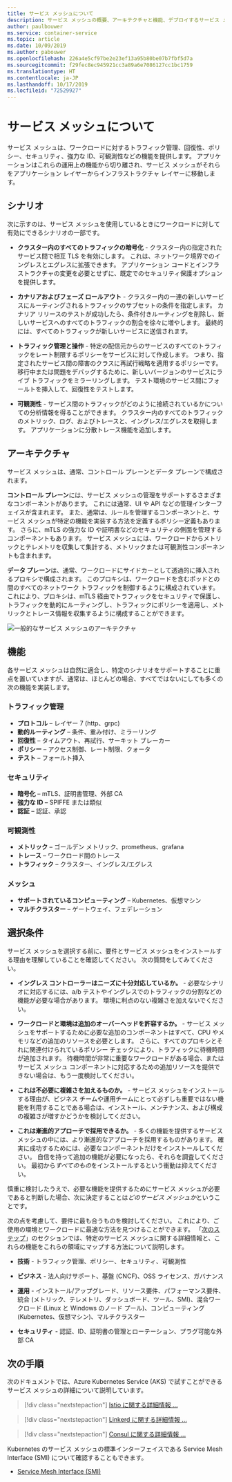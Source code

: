 ```yaml
---
title: サービス メッシュについて
description: サービス メッシュの概要、アーキテクチャと機能、デプロイするサービス メッシュを選択するときに考慮する必要がある基準について説明します。
author: paulbouwer
ms.service: container-service
ms.topic: article
ms.date: 10/09/2019
ms.author: pabouwer
ms.openlocfilehash: 226a4e5cf97be2e23ef13a95b80be07b7fbf5d7a
ms.sourcegitcommit: f29fec8ec945921cc3a89a6e7086127cc1bc1759
ms.translationtype: HT
ms.contentlocale: ja-JP
ms.lasthandoff: 10/17/2019
ms.locfileid: "72529927"
---
```

# <a name="about-service-meshes"></a>サービス メッシュについて

サービス メッシュは、ワークロードに対するトラフィック管理、回復性、ポリシー、セキュリティ、強力な ID、可観測性などの機能を提供します。 アプリケーションはこれらの運用上の機能から切り離され、サービス メッシュがそれらをアプリケーション レイヤーからインフラストラクチャ レイヤーに移動します。

## <a name="scenarios"></a>シナリオ

次に示すのは、サービス メッシュを使用しているときにワークロードに対して有効にできるシナリオの一部です。

- **クラスター内のすべてのトラフィックの暗号化** - クラスター内の指定されたサービス間で相互 TLS を有効にします。 これは、ネットワーク境界でのイングレスとエグレスに拡張できます。 アプリケーション コードとインフラストラクチャの変更を必要とせずに、既定でのセキュリティ保護オプションを提供します。

- **カナリアおよびフェーズ ロールアウト** - クラスター内の一連の新しいサービスにルーティングされるトラフィックのサブセットの条件を指定します。 カナリア リリースのテストが成功したら、条件付きルーティングを削除し、新しいサービスへのすべてのトラフィックの割合を徐々に増やします。 最終的には、すべてのトラフィックが新しいサービスに送信されます。

- **トラフィック管理と操作** - 特定の配信元からのサービスのすべてのトラフィックをレート制限するポリシーをサービスに対して作成します。 つまり、指定されたサービス間の障害のクラスに再試行戦略を適用するポリシーです。 移行中または問題をデバッグするために、新しいバージョンのサービスにライブ トラフィックをミラーリングします。 テスト環境のサービス間にフォールトを挿入して、回復性をテストします。

- **可観測性** - サービス間のトラフィックがどのように接続されているかについての分析情報を得ることができます。 クラスター内のすべてのトラフィックのメトリック、ログ、およびトレースと、イングレス/エグレスを取得します。 アプリケーションに分散トレース機能を追加します。

## <a name="architecture"></a>アーキテクチャ

サービス メッシュは、通常、コントロール プレーンとデータ プレーンで構成されます。

**コントロール プレーン**には、サービス メッシュの管理をサポートするさまざまなコンポーネントがあります。 これには通常、UI や API などの管理インターフェイスが含まれます。 また、通常は、ルールを管理するコンポーネントと、サービス メッシュが特定の機能を実装する方法を定義するポリシー定義もあります。 さらに、mTLS の強力な ID や証明書などのセキュリティの側面を管理するコンポーネントもあります。 サービス メッシュには、ワークロードからメトリックとテレメトリを収集して集計する、メトリックまたは可観測性コンポーネントも含まれます。

**データ プレーン**は、通常、ワークロードにサイドカーとして透過的に挿入されるプロキシで構成されます。 このプロキシは、ワークロードを含むポッドとの間のすべてのネットワーク トラフィックを制御するように構成されています。 これにより、プロキシは、mTLS 経由でトラフィックをセキュリティで保護し、トラフィックを動的にルーティングし、トラフィックにポリシーを適用し、メトリックとトレース情報を収集するように構成することができます。 

![一般的なサービス メッシュのアーキテクチャ](media/servicemesh/typical-architecture.png)

## <a name="capabilities"></a>機能

各サービス メッシュは自然に適合し、特定のシナリオをサポートすることに重点を置いていますが、通常は、ほとんどの場合、すべてではないにしても多くの次の機能を実装します。

### <a name="traffic-management"></a>トラフィック管理 

- **プロトコル** – レイヤー 7 (http、grpc)
- **動的ルーティング** – 条件、重み付け、ミラーリング
- **回復性** – タイムアウト、再試行、サーキット ブレーカー
- **ポリシー** – アクセス制御、レート制限、クォータ
- **テスト** – フォールト挿入

### <a name="security"></a>セキュリティ

- **暗号化** – mTLS、証明書管理、外部 CA
- **強力な ID** – SPIFFE または類似
- **認証** – 認証、承認

### <a name="observability"></a>可観測性

- **メトリック** – ゴールデン メトリック、prometheus、grafana
- **トレース** – ワークロード間のトレース
- **トラフィック** – クラスター、イングレス/エグレス

### <a name="mesh"></a>メッシュ

- **サポートされているコンピューティング** – Kubernetes、仮想マシン
- **マルチクラスター** – ゲートウェイ、フェデレーション

## <a name="selection-criteria"></a>選択条件

サービス メッシュを選択する前に、要件とサービス メッシュをインストールする理由を理解していることを確認してください。 次の質問をしてみてください。

- **イングレス コントローラーはニーズに十分対応しているか。** - 必要なシナリオに対応するには、a/b テストやイングレスでのトラフィックの分割などの機能が必要な場合があります。 環境に利点のない複雑さを加えないでください。

- **ワークロードと環境は追加のオーバーヘッドを許容するか。** - サービス メッシュをサポートするために必要な追加のコンポーネントはすべて、CPU やメモリなどの追加のリソースを必要とします。 さらに、すべてのプロキシとそれに関連付けられているポリシー チェックにより、トラフィックに待機時間が追加されます。 待機時間が非常に重要なワークロードがある場合、またはサービス メッシュ コンポーネントに対応するための追加リソースを提供できない場合は、もう一度検討してください。

- **これは不必要に複雑さを加えるものか。** - サービス メッシュをインストールする理由が、ビジネス チームや運用チームにとって必ずしも重要ではない機能を利用することである場合は、インストール、メンテナンス、および構成の複雑さが増すかどうかを検討してください。

- **これは漸進的アプローチで採用できるか。** - 多くの機能を提供するサービス メッシュの中には、より漸進的なアプローチを採用するものがあります。 確実に成功するためには、必要なコンポーネントだけをインストールしてください。 自信を持って追加の機能が必要になったら、それらを調査してください。 最初から*すべてのもの*をインストールするという衝動は抑えてください。

慎重に検討したうえで、必要な機能を提供するためにサービス メッシュが必要であると判断した場合、次に決定することは*どのサービス メッシュか*ということです。

次の点を考慮して、要件に最も合うものを検討してください。 これにより、ご使用の環境とワークロードに最適な方法を見つけることができます。 「[次のステップ](#next-steps)」のセクションでは、特定のサービス メッシュに関する詳細情報と、これらの機能をこれらの領域にマップする方法について説明します。

- **技術** - トラフィック管理、ポリシー、セキュリティ、可観測性

- **ビジネス** - 法人向けサポート、基盤 (CNCF)、OSS ライセンス、ガバナンス

- **運用** - インストール/アップグレード、リソース要件、パフォーマンス要件、統合 (メトリック、テレメトリ、ダッシュボード、ツール、SMI)、混合ワークロード (Linux と Windows のノード プール)、コンピューティング (Kubernetes、仮想マシン)、マルチクラスター

- **セキュリティ** - 認証、ID、証明書の管理とローテーション、プラグ可能な外部 CA


## <a name="next-steps"></a>次の手順

次のドキュメントでは、Azure Kubernetes Service (AKS) で試すことができるサービス メッシュの詳細について説明しています。

> [!div class="nextstepaction"]
> [Istio に関する詳細情報 ...][istio-about]

> [!div class="nextstepaction"]
> [Linkerd に関する詳細情報 ...][linkerd-about]

> [!div class="nextstepaction"]
> [Consul に関する詳細情報 ...][consul-about]

Kubernetes のサービス メッシュの標準インターフェイスである Service Mesh Interface (SMI) について確認することもできます。

- [Service Mesh Interface (SMI)][smi]


<!-- LINKS - external -->
[smi]: https://smi-spec.io/

<!-- LINKS - internal -->
[istio-about]: ./servicemesh-istio-about.md
[linkerd-about]: ./servicemesh-linkerd-about.md
[consul-about]: ./servicemesh-consul-about.md